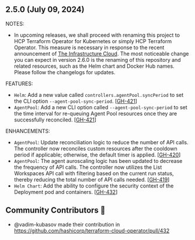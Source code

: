 ## 2.5.0 (July 09, 2024)

NOTES:

* In upcoming releases, we shall proceed with renaming this project to HCP Terraform Operator for Kubernetes or simply HCP Terraform Operator. This measure is necessary in response to the recent announcement of [The Infrastructure Cloud](https://www.hashicorp.com/blog/introducing-the-infrastructure-cloud). The most noticeable change you can expect in version 2.6.0 is the renaming of this repository and related resources, such as the Helm chart and Docker Hub names. Please follow the changelogs for updates.

FEATURES:

* `Helm`: Add a new value called `controllers.agentPool.syncPeriod` to set the CLI option `--agent-pool-sync-period`. [[GH-421](https://github.com/hashicorp/terraform-cloud-operator/pull/421)]
* `AgentPool`: Add a new CLI option called `--agent-pool-sync-period` to set the time interval for re-queuing Agent Pool resources once they are successfully reconciled. [[GH-421](https://github.com/hashicorp/terraform-cloud-operator/pull/421)]

ENHANCEMENTS:

* `AgentPool`: Update reconciliation logic to reduce the number of API calls. The controller now reconciles custom resources after the cooldown period if applicable; otherwise, the default timer is applied. [[GH-420](https://github.com/hashicorp/terraform-cloud-operator/pull/420)]
* `AgentPool`: The agent auroscaling logic has been updated to decrease the frequency of API calls. The controller now utilizes the List Workspaces API call with filtering based on the current run status, thereby reducing the total number of API calls needed. [[GH-419](https://github.com/hashicorp/terraform-cloud-operator/pull/419)]
* `Helm Chart`: Add the ability to configure the security context of the Deployment pod and containers. [[GH-432](https://github.com/hashicorp/terraform-cloud-operator/pull/432)]

## Community Contributors :raised_hands:

- @vadim-kubasov made their contribution in https://github.com/hashicorp/terraform-cloud-operator/pull/432

